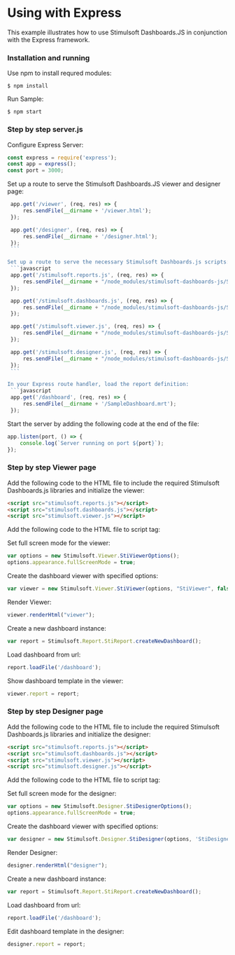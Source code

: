 # Using with Express

This example illustrates how to use Stimulsoft Dashboards.JS in conjunction with the Express framework.

### Installation and running
Use npm to install requred modules:

    $ npm install

Run Sample:

    $ npm start

### Step by step server.js

Configure Express Server:
   ```javascript
   const express = require('express');
   const app = express();
   const port = 3000;
   ```
   
Set up a route to serve the Stimulsoft Dashboards.JS viewer and designer page:
   ```javascript
    app.get('/viewer', (req, res) => {
        res.sendFile(__dirname + '/viewer.html');
    });

    app.get('/designer', (req, res) => {
        res.sendFile(__dirname + '/designer.html');
    });
    ```

Set up a route to serve the necessary Stimulsoft Dashboards.js scripts:
    ```javascript
    app.get('/stimulsoft.reports.js', (req, res) => {
        res.sendFile(__dirname + "/node_modules/stimulsoft-dashboards-js/Scripts/stimulsoft.reports.js");
    });

    app.get('/stimulsoft.dashboards.js', (req, res) => {
        res.sendFile(__dirname + "/node_modules/stimulsoft-dashboards-js/Scripts/stimulsoft.dashboards.js");
    });

    app.get('/stimulsoft.viewer.js', (req, res) => {
        res.sendFile(__dirname + "/node_modules/stimulsoft-dashboards-js/Scripts/stimulsoft.viewer.js");
    });

    app.get('/stimulsoft.designer.js', (req, res) => {
        res.sendFile(__dirname + "/node_modules/stimulsoft-dashboards-js/Scripts/stimulsoft.designer.js");
    });
    ```

In your Express route handler, load the report definition:
    ```javascript
    app.get('/dashboard', (req, res) => {
        res.sendFile(__dirname + '/SampleDashboard.mrt');
    });
   ```

Start the server by adding the following code at the end of the file:
   ```javascript
   app.listen(port, () => {
       console.log(`Server running on port ${port}`);
   });
   ```

### Step by step Viewer page
Add the following code to the HTML file to include the required Stimulsoft Dashboards.js libraries and initialize the viewer:
```html
<script src="stimulsoft.reports.js"></script>
<script src="stimulsoft.dashboards.js"></script>
<script src="stimulsoft.viewer.js"></script>
```

Add the following code to the HTML file to script tag:

Set full screen mode for the viewer:
```javascript
var options = new Stimulsoft.Viewer.StiViewerOptions();
options.appearance.fullScreenMode = true;
```

Create the dashboard viewer with specified options:
```javascript
var viewer = new Stimulsoft.Viewer.StiViewer(options, "StiViewer", false);
```

Render Viewer:
```javascript    
viewer.renderHtml("viewer");
```

Create a new dashboard instance:
```javascript
var report = Stimulsoft.Report.StiReport.createNewDashboard();
```

Load dashboard from url:
```javascript
report.loadFile('/dashboard');
```

Show dashboard template in the viewer:
```javascript
viewer.report = report;
```

### Step by step Designer page
Add the following code to the HTML file to include the required Stimulsoft Dashboards.js libraries and initialize the designer:
```html
<script src="stimulsoft.reports.js"></script>
<script src="stimulsoft.dashboards.js"></script>
<script src="stimulsoft.viewer.js"></script>
<script src="stimulsoft.designer.js"></script>
```

Add the following code to the HTML file to script tag:

Set full screen mode for the designer:
```javascript
var options = new Stimulsoft.Designer.StiDesignerOptions();
options.appearance.fullScreenMode = true;
```

Create the dashboard viewer with specified options:
```javascript
var designer = new Stimulsoft.Designer.StiDesigner(options, 'StiDesigner', false);
```

Render Designer:
```javascript    
designer.renderHtml("designer");
```

Create a new dashboard instance:
```javascript
var report = Stimulsoft.Report.StiReport.createNewDashboard();
```

Load dashboard from url:
```javascript
report.loadFile('/dashboard');
```

Edit dashboard template in the designer:
```javascript
designer.report = report;
```
